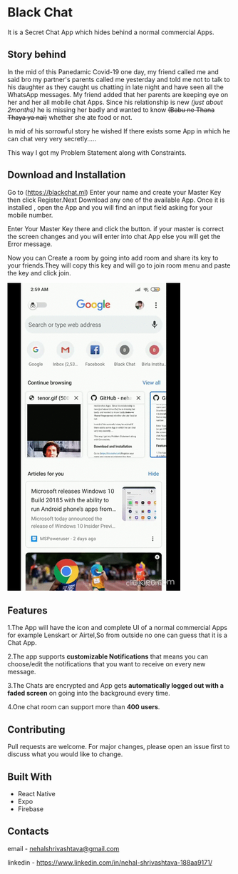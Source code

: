 # Black Chat

It is a Secret Chat App which hides behind a normal commercial Apps.

## Story behind

In the mid of this Panedamic Covid-19 one day, my friend called me and said bro my partner's parents called me yesterday and told me not to talk to his daughter as they caught us chatting in late night and have seen all the WhatsApp messages. My friend added that her parents are keeping eye on her and her all mobile chat Apps. Since his relationship is new _(just about 2months)_ he is missing her badly and wanted to know ~~(Babu ne Thana Thaya ya nai)~~ whether she ate food or not.

In mid of his sorrowful story he wished If there exists some App in which he can chat very very secretly.....

This way I got my Problem Statement along with Constraints.

## Download and Installation

Go to (https://blackchat.ml) Enter your name and create your Master Key then click Register.Next Download any one of the available App.
Once it is installed , open the App and you will find an input field asking for your mobile number.

Enter Your Master Key there and click the button.
if your master is correct the screen changes and you will enter into chat App else you will get the Error message.

Now you can Create a room by going into add room and share its key to your friends.They will copy this key and will go to join room menu and paste the key and click join.

![Alt text](demo.gif)

## Features

1.The App will have the icon and complete UI of a normal commercial Apps for example Lenskart or Airtel,So from outside no one can guess that it is a Chat App.

2.The app supports **customizable Notifications** that means you can choose/edit the notifications that you want to receive on every new message.

3.The Chats are encrypted and App gets **automatically logged out with a faded screen** on going into the background every time.

4.One chat room can support more than **400 users**.

## Contributing

Pull requests are welcome. For major changes, please open an issue first to discuss what you would like to change.

## Built With

- React Native
- Expo
- Firebase

## Contacts

email - nehalshrivashtava@gmail.com

linkedin - https://www.linkedin.com/in/nehal-shrivashtava-188aa9171/
